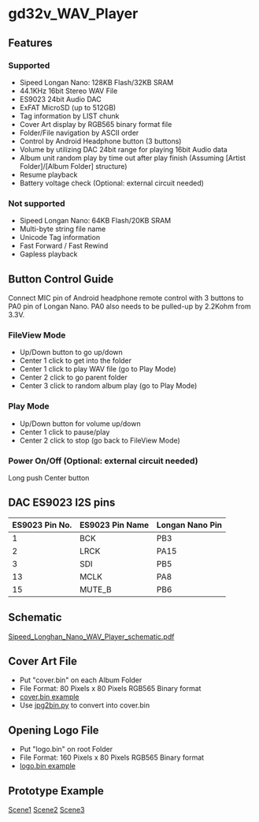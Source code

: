 # gd32v_WAV_Player
## Features
### Supported
* Sipeed Longan Nano: 128KB Flash/32KB SRAM
* 44.1KHz 16bit Stereo WAV File
* ES9023 24bit Audio DAC
* ExFAT MicroSD (up to 512GB)
* Tag information by LIST chunk
* Cover Art display by RGB565 binary format file
* Folder/File navigation by ASCII order
* Control by Android Headphone button (3 buttons)
* Volume by utilizing DAC 24bit range for playing 16bit Audio data
* Album unit random play by time out after play finish (Assuming [Artist Folder]/[Album Folder] structure)
* Resume playback
* Battery voltage check (Optional: external circuit needed)

### Not supported
* Sipeed Longan Nano: 64KB Flash/20KB SRAM
* Multi-byte string file name
* Unicode Tag information
* Fast Forward / Fast Rewind
* Gapless playback

## Button Control Guide
Connect MIC pin of Android headphone remote control with 3 buttons to PA0 pin of Longan Nano.
PA0 also needs to be pulled-up by 2.2Kohm from 3.3V.

### FileView Mode
* Up/Down button to go up/down
* Center 1 click to get into the folder
* Center 1 click to play WAV file (go to Play Mode)
* Center 2 click to go parent folder
* Center 3 click to random album play (go to Play Mode)

### Play Mode
* Up/Down button for volume up/down
* Center 1 click to pause/play
* Center 2 click to stop (go back to FileView Mode)

### Power On/Off (Optional: external circuit needed)
Long push Center button

## DAC ES9023 I2S pins

| ES9023 Pin No. | ES9023 Pin Name | Longan Nano Pin |
----|----|---- 
| 1 | BCK | PB3 |
| 2 | LRCK | PA15 |
| 3 | SDI | PB5 |
| 13 | MCLK | PA8 |
| 15 | MUTE_B | PB6 |

## Schematic
[Sipeed_Longhan_Nano_WAV_Player_schematic.pdf](doc/Sipeed_Longhan_Nano_WAV_Player_schematic.pdf)

## Cover Art File
* Put "cover.bin" on each Album Folder
* File Format: 80 Pixels x 80 Pixels RGB565 Binary format
* [cover.bin example](script/cover.bin)
* Use [jpg2bin.py](script/jpg2bin.py) to convert into cover.bin

## Opening Logo File
* Put "logo.bin" on root Folder
* File Format: 160 Pixels x 80 Pixels RGB565 Binary format
* [logo.bin example](script/logo.bin)

## Prototype Example
[Scene1](doc/gd32v_WAV_Player_bare.jpg)
[Scene2](doc/gd32v_WAV_Player_inside_case.jpg)
[Scene3](doc/gd32v_WAV_Player_with_case.jpg)

